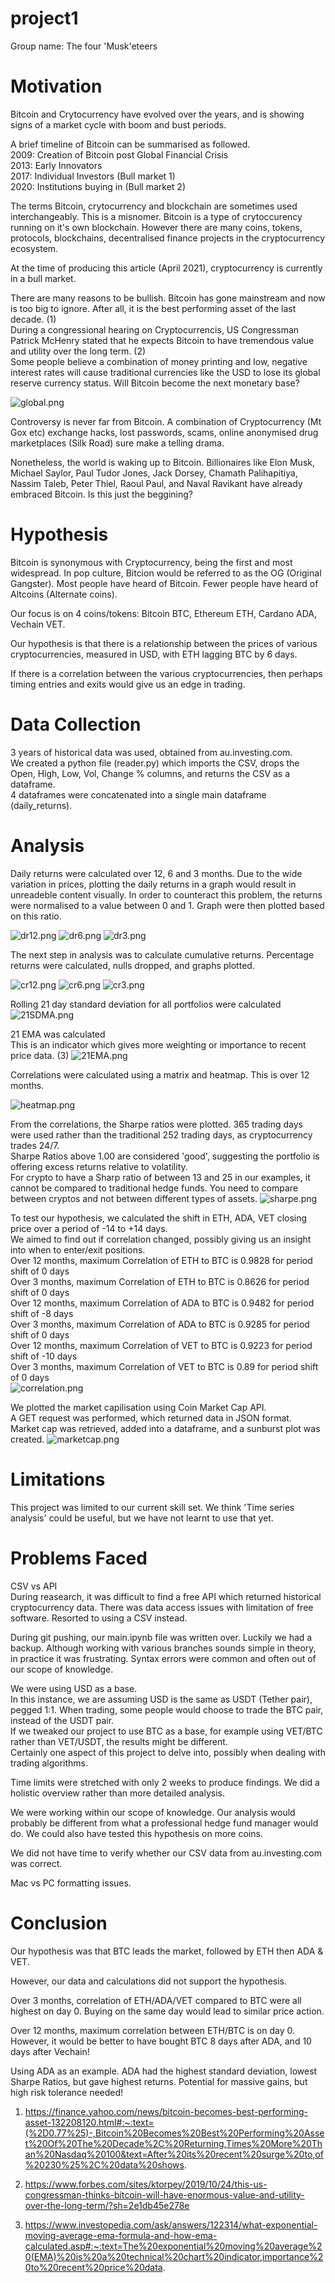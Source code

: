 # project1
Group name: The four 'Musk'eteers

# Motivation
Bitcoin and Crytocurrency have evolved over the years, and is showing signs of a market cycle with boom and bust periods.

A brief timeline of Bitcoin can be summarised as followed.  
2009: Creation of Bitcoin post Global Financial Crisis  
2013: Early Innovators  
2017: Individual Investors (Bull market 1)  
2020: Institutions buying in (Bull market 2)

The terms Bitcoin, crytocurrency and blockchain are sometimes used interchangeably. This is a misnomer. Bitcoin is a type of crytoccurency running on it's own blockchain. However there are many coins, tokens, protocols, blockchains, decentralised finance projects in the cryptocurrency ecosystem.

At the time of producing this article (April 2021), cryptocurrency is currently in a bull market.

There are many reasons to be bullish.
Bitcoin has gone mainstream and now is too big to ignore.
After all, it is the best performing asset of the last decade. (1)  
During a congressional hearing on Cryptocurrencis, US Congressman Patrick McHenry stated that he expects Bitcoin to have tremendous value and utility over the long term. (2)  
Some people believe a combination of money printing and low, negative interest rates will cause traditional currencies like the USD to lose its global reserve currency status. Will Bitcoin become the next monetary base?

![global.png](images/global.png)

Controversy is never far from Bitcoin. A combination of Cryptocurrency (Mt Gox etc) exchange hacks, lost passwords, scams, online anonymised drug marketplaces (Silk Road) sure make a telling drama.

Nonetheless, the world is waking up to Bitcoin. Billionaires like Elon Musk, Michael Saylor, Paul Tudor Jones, Jack Dorsey, Chamath Palihapitiya, Nassim Taleb, Peter Thiel, Raoul Paul, and Naval Ravikant have already embraced Bitcoin. Is this just the beggining?

# Hypothesis
Bitcoin is synonymous with Cryptocurrency, being the first and most widespread. In pop culture, Bitcion would be referred to as the OG (Original Gangster). Most people have heard of Bitcoin. Fewer people have heard of Altcoins (Alternate coins).

Our focus is on 4 coins/tokens: Bitcoin BTC, Ethereum ETH, Cardano ADA, Vechain VET.

Our hypothesis is that there is a relationship between the prices of various cryptocurrencies, measured in USD, with ETH lagging BTC by 6 days.

If there is a correlation between the various cryptocurrencies, then perhaps timing entries and exits would give us an edge in trading.

# Data Collection
3 years of historical data was used, obtained from au.investing.com.  
We created a python file (reader.py) which imports the CSV, drops the Open, High, Low, Vol, Change % columns, and returns the CSV as a dataframe.  
4 dataframes were concatenated into a single main dataframe (daily_returns).

# Analysis
Daily returns were calculated over 12, 6 and 3 months.
Due to the wide variation in prices, plotting the daily returns in a graph would result in unreadeble content visually.
In order to counteract this problem, the returns were normalised to a value between 0 and 1. Graph were then plotted based on this ratio.

![dr12.png](images/dr12.png)
![dr6.png](images/dr6.png)
![dr3.png](images/dr3.png)

The next step in analysis was to calculate cumulative returns.
Percentage returns were calculated, nulls dropped, and graphs plotted.

![cr12.png](images/cr12.png)
![cr6.png](images/cr6.png)
![cr3.png](images/cr3.png)

Rolling 21 day standard deviation for all portfolios were calculated
![21SDMA.png](images/21SDMA.png)

21 EMA was calculated  
This is an indicator which gives more weighting or importance to recent price data. (3)
![21EMA.png](images/21EMA.png)

Correlations were calculated using a matrix and heatmap.
This is over 12 months.

![heatmap.png](images/heatmap.png)

From the correlations, the Sharpe ratios were plotted.
365 trading days were used rather than the traditional 252 trading days, as cryptocurrency trades 24/7.  
Sharpe Ratios above 1.00 are considered 'good', suggesting the portfolio is offering excess returns relative to volatility.  
For crypto to have a Sharp ratio of between 13 and 25 in our examples, it cannot be compared to traditional hedge funds.
You need to compare between cryptos and not between different types of assets.
![sharpe.png](images/sharpe.png)

To test our hypothesis, we calculated the shift in ETH, ADA, VET closing price over a period of -14 to +14 days.  
We aimed to find out if correlation changed, possibly giving us an insight into when to enter/exit positions.  
Over 12 months, maximum Correlation of ETH to BTC is 0.9828 for period shift of 0 days  
Over 3 months, maximum Correlation of ETH to BTC is 0.8626 for period shift of 0 days  
Over 12 months, maximum Correlation of ADA to BTC is 0.9482 for period shift of -8 days  
Over 3 months, maximum Correlation of ADA to BTC is 0.9285 for period shift of 0 days  
Over 12 months, maximum Correlation of VET to BTC is 0.9223 for period shift of -10 days  
Over 3 months, maximum Correlation of VET to BTC is 0.89 for period shift of 0 days  
![correlation.png](images/correlation.png)

We plotted the market capilisation using Coin Market Cap API.  
A GET request was performed, which returned data in JSON format.  
Market cap was retrieved, added into a dataframe, and a sunburst plot was created.
![marketcap.png](images/marketcap.png)

# Limitations
This project was limited to our current skill set.
We think 'Time series analysis' could be useful, but we have not learnt to use that yet.

# Problems Faced
CSV vs API  
During reasearch, it was difficult to find a free API which returned historical cryptocurrency data.
There was data access issues with limitation of free software.
Resorted to using a CSV instead.

During git pushing, our main.ipynb file was written over.
Luckily we had a backup.
Although working with various branches sounds simple in theory, in practice it was frustrating.
Syntax errors were common and often out of our scope of knowledge.

We were using USD as a base.  
In this instance, we are assuming USD is the same as USDT (Tether pair), pegged 1:1.
When trading, some people would choose to trade the BTC pair, instead of the USDT pair.  
If we tweaked our project to use BTC as a base, for example using VET/BTC rather than VET/USDT, the results might be different.  
Certainly one aspect of this project to delve into, possibly when dealing with trading algorithms.

Time limits were stretched with only 2 weeks to produce findings.
We did a holistic overview rather than more detailed analysis.

We were working within our scope of knowledge.
Our analysis would probably be different from what a professional hedge fund manager would do.
We could also have tested this hypothesis on more coins.

We did not have time to verify whether our CSV data from au.investing.com was correct.

Mac vs PC formatting issues.

# Conclusion
Our hypothesis was that BTC leads the market, followed by ETH then ADA & VET.

However, our data and calculations did not support the hypothesis.

Over 3 months, correlation of ETH/ADA/VET compared to BTC were all highest on day 0.
Buying on the same day would lead to similar price action.

Over 12 months, maximum correlation between ETH/BTC is on day 0.
However, it would be better to have bought BTC 8 days after ADA, and 10 days after Vechain!

Using ADA as an example.
ADA had the highest standard deviation, lowest Sharpe Ratios, but gave highest returns.
Potential for massive gains, but high risk tolerance needed!

1. https://finance.yahoo.com/news/bitcoin-becomes-best-performing-asset-132208120.html#:~:text=(%2D0.77%25)-,Bitcoin%20Becomes%20Best%20Performing%20Asset%20Of%20The%20Decade%2C%20Returning,Times%20More%20Than%20Nasdaq%20100&text=After%20its%20recent%20surge%20to,of%20230%25%2C%20data%20shows.

2. https://www.forbes.com/sites/ktorpey/2019/10/24/this-us-congressman-thinks-bitcoin-will-have-enormous-value-and-utility-over-the-long-term/?sh=2e1db45e278e

3. https://www.investopedia.com/ask/answers/122314/what-exponential-moving-average-ema-formula-and-how-ema-calculated.asp#:~:text=The%20exponential%20moving%20average%20(EMA)%20is%20a%20technical%20chart%20indicator,importance%20to%20recent%20price%20data.